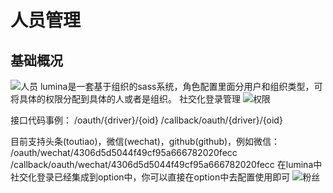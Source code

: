 # 人员管理

## 基础概况
![人员](https://cdn.nlark.com/yuque/0/2019/png/96043/1570506430218-fba74b2b-ac0b-4768-bfcc-ee0b86c01b3e.png)
lumina是一套基于组织的sass系统，角色配置里面分用户和组织类型，可将具体的权限分配到具体的人或者是组织。
社交化登录管理
![权限](https://cdn.nlark.com/yuque/0/2020/png/96043/1582869961447-c5bbc8bd-01cb-4558-ae38-4c0e72e77474.png)

接口代码事例：
/oauth/{driver}/{oid}
/callback/oauth/{driver}/{oid}

目前支持头条(toutiao)，微信(wechat)，github(github)，例如微信：
/oauth/wechat/4306d5d5044f49cf95a666782020fecc
/callback/oauth/wechat/4306d5d5044f49cf95a666782020fecc
在lumina中社交化登录已经集成到option中，你可以直接在option中去配置使用即可
![粉丝](https://cdn.nlark.com/yuque/0/2019/png/96043/1570522867694-e1b9bf1c-a141-400a-9ed0-d23f17b60893.png?x-oss-process=image/resize,w_746)
